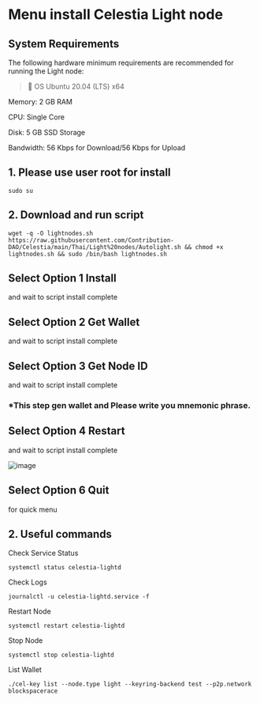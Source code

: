 # Menu install Celestia Light node

## System Requirements
The following hardware minimum requirements are recommended for running the Light node:

>:black_square_button:  OS Ubuntu 20.04 (LTS) x64<br> 

Memory: 2 GB RAM

CPU: Single Core

Disk: 5 GB SSD Storage

Bandwidth: 56 Kbps for Download/56 Kbps for Upload

## 1. Please use user root for install

```
sudo su
```

## 2. Download and run script

```
wget -q -O lightnodes.sh https://raw.githubusercontent.com/Contribution-DAO/Celestia/main/Thai/Light%20nodes/Autolight.sh && chmod +x lightnodes.sh && sudo /bin/bash lightnodes.sh
```


## Select Option 1 Install

and wait to script install complete



## Select Option 2 Get Wallet
and wait to script install complete



## Select Option 3 Get Node ID
and wait to script install complete
### *This step gen wallet and Please write you mnemonic phrase.



## Select Option 4 Restart
and wait to script install complete

![image](https://user-images.githubusercontent.com/83507970/229556254-406f0a1f-32ec-4a14-9c06-f0671a67d105.png)


## Select Option 6 Quit
for quick menu




## 2. Useful commands

Check Service Status

```
systemctl status celestia-lightd
```

Check Logs

```
journalctl -u celestia-lightd.service -f
```


Restart Node

```
systemctl restart celestia-lightd
```


Stop Node

```
systemctl stop celestia-lightd
```


List Wallet

```
./cel-key list --node.type light --keyring-backend test --p2p.network blockspacerace
```







